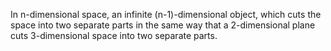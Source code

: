 In n-dimensional space, an infinite (n-1)-dimensional object, which cuts
the space into two separate parts in the same way that a 2-dimensional
plane cuts 3-dimensional space into two separate parts.

